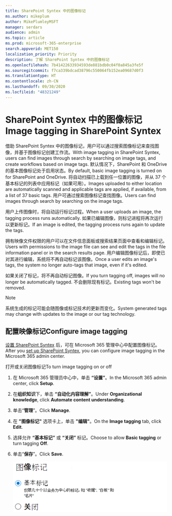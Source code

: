 ```yaml
---
title: SharePoint Syntex 中的图像标记
ms.author: mikeplum
author: MikePlumleyMSFT
manager: serdars
audience: admin
ms.topic: article
ms.prod: microsoft-365-enterprise
search.appverid: MET150
localization_priority: Priority
description: 了解 SharePoint Syntex 中的图像标记
ms.openlocfilehash: 7b41422633934593de881bdb0c04f0a845a3fe5f
ms.sourcegitcommit: f7ca339bdcad38796c550064fb152ea09687d0f3
ms.translationtype: HT
ms.contentlocale: zh-CN
ms.lasthandoff: 09/30/2020
ms.locfileid: "48321249"
---
```

# <a name="image-tagging-in-sharepoint-syntex"></a><span data-ttu-id="2f7ef-103">SharePoint Syntex 中的图像标记</span><span class="sxs-lookup"><span data-stu-id="2f7ef-103">Image tagging in SharePoint Syntex</span></span>

<span data-ttu-id="2f7ef-104">借助 SharePoint Syntex 中的图像标记，用户可以通过搜索图像标记来查找图像，并基于图像标记创建工作流。</span><span class="sxs-lookup"><span data-stu-id="2f7ef-104">With image tagging in SharePoint Syntex, users can find images through search by searching on image tags, and create workflows based on image tags.</span></span> <span data-ttu-id="2f7ef-105">默认情况下，SharePoint 和 OneDrive 的基本图像标记处于启用状态。</span><span class="sxs-lookup"><span data-stu-id="2f7ef-105">By default, basic image tagging is turned on for SharePoint and OneDrive.</span></span> <span data-ttu-id="2f7ef-106">将自动扫描已上载到任一位置的图像，并从 37 个基本标记的列表中应用标记（如果可用）。</span><span class="sxs-lookup"><span data-stu-id="2f7ef-106">Images uploaded to either location are automatically scanned and applicable tags are applied, if available, from a list of 37 basic tags.</span></span> <span data-ttu-id="2f7ef-107">用户可通过搜索图像标记查找图像。</span><span class="sxs-lookup"><span data-stu-id="2f7ef-107">Users can find images through search by searching on the image tags.</span></span>

<span data-ttu-id="2f7ef-108">用户上传图像时，将自动运行标记过程。</span><span class="sxs-lookup"><span data-stu-id="2f7ef-108">When a user uploads an image, the  tagging process runs automatically.</span></span> <span data-ttu-id="2f7ef-109">如果已编辑图像，则标记进程将再次运行以更新标记。</span><span class="sxs-lookup"><span data-stu-id="2f7ef-109">If an image is edited, the tagging process runs again to update the tags.</span></span>

<span data-ttu-id="2f7ef-110">拥有映像文件权限的用户可以在文件信息面板或搜索结果页面中查看和编辑标记。</span><span class="sxs-lookup"><span data-stu-id="2f7ef-110">Users with permissions to the image file can see and edit the tags in the file information panel or in the search results page.</span></span> <span data-ttu-id="2f7ef-111">用户编辑图像标记后，即使已对其进行编辑，系统将不再自动标记该图像。</span><span class="sxs-lookup"><span data-stu-id="2f7ef-111">Once a user edits an image's tags, the system no longer auto-tags that image, even if it's edited.</span></span>

<span data-ttu-id="2f7ef-112">如果关闭了标记，将不再自动标记图像。</span><span class="sxs-lookup"><span data-stu-id="2f7ef-112">If you turn tagging off, images will no longer be automatically tagged.</span></span> <span data-ttu-id="2f7ef-113">不会删除现有标记。</span><span class="sxs-lookup"><span data-stu-id="2f7ef-113">Existing tags won't be removed.</span></span>

> [!NOTE]
> <span data-ttu-id="2f7ef-114">系统生成的标记可能会随图像或标记技术的更新而变化。</span><span class="sxs-lookup"><span data-stu-id="2f7ef-114">System generated tags may change with updates to the image or our tag technology.</span></span>


## <a name="configure-image-tagging"></a><span data-ttu-id="2f7ef-115">配置映像标记</span><span class="sxs-lookup"><span data-stu-id="2f7ef-115">Configure image tagging</span></span>

<span data-ttu-id="2f7ef-116">[设置 SharePoint Syntex](set-up-content-understanding.md) 后，可在 Microsoft 365 管理中心中配置图像标记。</span><span class="sxs-lookup"><span data-stu-id="2f7ef-116">After you [set up SharePoint Syntex](set-up-content-understanding.md), you can configure image tagging in the Microsoft 365 admin center.</span></span>  

<span data-ttu-id="2f7ef-117">打开或关闭图像标记</span><span class="sxs-lookup"><span data-stu-id="2f7ef-117">To turn image tagging on or off</span></span>

1. <span data-ttu-id="2f7ef-118">在 Microsoft 365 管理员中心中，单击 **“设置”**。</span><span class="sxs-lookup"><span data-stu-id="2f7ef-118">In the Microsoft 365 admin center, click **Setup**.</span></span>

2. <span data-ttu-id="2f7ef-119">在**组织知识**下，单击 **“自动化内容理解”**。</span><span class="sxs-lookup"><span data-stu-id="2f7ef-119">Under **Organizational knowledge**, click **Automate content understanding**.</span></span>

3. <span data-ttu-id="2f7ef-120">单击“**管理**”。</span><span class="sxs-lookup"><span data-stu-id="2f7ef-120">Click **Manage**.</span></span>

4. <span data-ttu-id="2f7ef-121">在 **"图像标记"** 选项卡上，单击 **"编辑"**。</span><span class="sxs-lookup"><span data-stu-id="2f7ef-121">On the **Image tagging** tab, click **Edit**.</span></span>

5. <span data-ttu-id="2f7ef-122">选择允许 **“基本标记”** 或 **“关闭”** 标记。</span><span class="sxs-lookup"><span data-stu-id="2f7ef-122">Choose to allow **Basic tagging** or turn tagging **Off**.</span></span>

6. <span data-ttu-id="2f7ef-123">单击“**保存**”。</span><span class="sxs-lookup"><span data-stu-id="2f7ef-123">Click **Save**.</span></span>

    ![图像标记控件的屏幕截图](../media/content-understanding/sharepoint-syntex-image-tagging-control.png)
